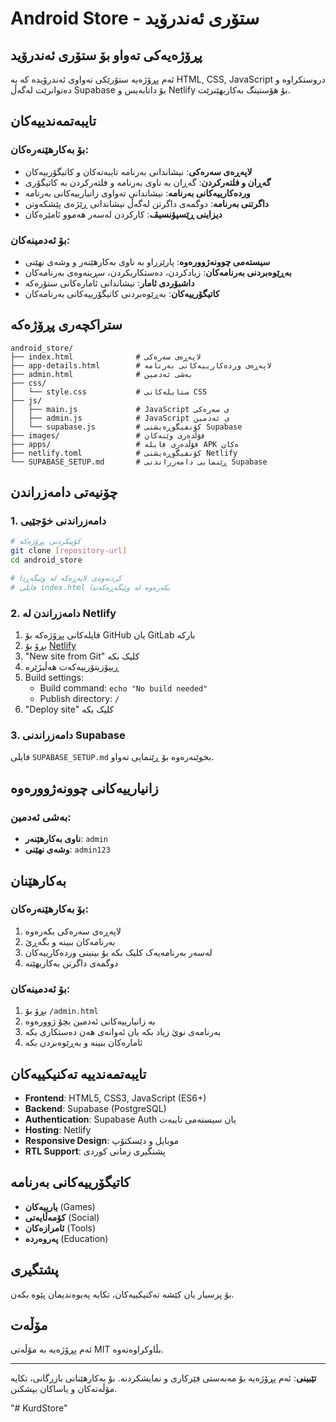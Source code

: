 # Android Store - ستۆری ئەندرۆید

## پڕۆژەیەکی تەواو بۆ ستۆری ئەندرۆید

ئەم پڕۆژەیە ستۆرێکی تەواوی ئەندرۆیدە کە بە HTML, CSS, JavaScript دروستکراوە و دەتوانرێت لەگەڵ Supabase بۆ داتابەیس و Netlify بۆ هۆستینگ بەکاربهێنرێت.

## تایبەتمەندییەکان

### بۆ بەکارهێنەرەکان:
- **لاپەڕەی سەرەکی**: نیشاندانی بەرنامە تایبەتەکان و کاتیگۆرییەکان
- **گەڕان و فلتەرکردن**: گەڕان بە ناوی بەرنامە و فلتەرکردن بە کاتیگۆری
- **وردەکارییەکانی بەرنامە**: نیشاندانی تەواوی زانیارییەکانی بەرنامە
- **داگرتنی بەرنامە**: دوگمەی داگرتن لەگەڵ نیشاندانی ڕێژەی پێشکەوتن
- **دیزاینی ڕێسپۆنسیڤ**: کارکردن لەسەر هەموو ئامێرەکان

### بۆ ئەدمینەکان:
- **سیستەمی چوونەژوورەوە**: پارێزراو بە ناوی بەکارهێنەر و وشەی نهێنی
- **بەڕێوەبردنی بەرنامەکان**: زیادکردن، دەستکاریکردن، سڕینەوەی بەرنامەکان
- **داشبۆردی ئامار**: نیشاندانی ئامارەکانی ستۆرەکە
- **کاتیگۆرییەکان**: بەڕێوەبردنی کاتیگۆرییەکانی بەرنامەکان

## ستراکچەری پڕۆژەکە

```
android_store/
├── index.html              # لاپەڕەی سەرەکی
├── app-details.html        # لاپەڕەی وردەکارییەکانی بەرنامە
├── admin.html              # بەشی ئەدمین
├── css/
│   └── style.css           # ستایلەکانی CSS
├── js/
│   ├── main.js             # JavaScript ی سەرەکی
│   ├── admin.js            # JavaScript ی ئەدمین
│   └── supabase.js         # کۆنفیگوڕەیشنی Supabase
├── images/                 # فۆڵدەری وێنەکان
├── apps/                   # فۆڵدەری فایلە APK ەکان
├── netlify.toml            # کۆنفیگوڕەیشنی Netlify
└── SUPABASE_SETUP.md       # ڕێنمایی دامەزراندنی Supabase
```

## چۆنیەتی دامەزراندن

### 1. دامەزراندنی خۆجێیی

```bash
# کۆپیکردنی پڕۆژەکە
git clone [repository-url]
cd android_store

# کردنەوەی لاپەڕەکە لە وێبگەڕدا
# فایلی index.html بکەرەوە لە وێبگەڕەکەتدا
```

### 2. دامەزراندن لە Netlify

1. فایلەکانی پڕۆژەکە بۆ GitHub یان GitLab بارکە
2. بڕۆ بۆ [Netlify](https://netlify.com)
3. "New site from Git" کلیک بکە
4. ڕیپۆزیتۆرییەکەت هەڵبژێرە
5. Build settings:
   - Build command: `echo "No build needed"`
   - Publish directory: `/`
6. "Deploy site" کلیک بکە

### 3. دامەزراندنی Supabase

فایلی `SUPABASE_SETUP.md` بخوێنەرەوە بۆ ڕێنمایی تەواو.

## زانیارییەکانی چوونەژوورەوە

### بەشی ئەدمین:
- **ناوی بەکارهێنەر**: `admin`
- **وشەی نهێنی**: `admin123`

## بەکارهێنان

### بۆ بەکارهێنەرەکان:
1. لاپەڕەی سەرەکی بکەرەوە
2. بەرنامەکان ببینە و بگەڕێ
3. لەسەر بەرنامەیەک کلیک بکە بۆ بینینی وردەکارییەکان
4. دوگمەی داگرتن بەکاربهێنە

### بۆ ئەدمینەکان:
1. بڕۆ بۆ `/admin.html`
2. بە زانیارییەکانی ئەدمین بچۆ ژوورەوە
3. بەرنامەی نوێ زیاد بکە یان ئەوانەی هەن دەستکاری بکە
4. ئامارەکان ببینە و بەڕێوەبردن بکە

## تایبەتمەندییە تەکنیکییەکان

- **Frontend**: HTML5, CSS3, JavaScript (ES6+)
- **Backend**: Supabase (PostgreSQL)
- **Authentication**: Supabase Auth یان سیستەمی تایبەت
- **Hosting**: Netlify
- **Responsive Design**: موبایل و دێسکتۆپ
- **RTL Support**: پشتگیری زمانی کوردی

## کاتیگۆرییەکانی بەرنامە

- **یارییەکان** (Games)
- **کۆمەڵایەتی** (Social)
- **ئامرازەکان** (Tools)
- **پەروەردە** (Education)

## پشتگیری

بۆ پرسیار یان کێشە تەکنیکییەکان، تکایە پەیوەندیمان پێوە بکەن.

## مۆڵەت

ئەم پڕۆژەیە بە مۆڵەتی MIT بڵاوکراوەتەوە.

---

**تێبینی**: ئەم پڕۆژەیە بۆ مەبەستی فێرکاری و نمایشکردنە. بۆ بەکارهێنانی بازرگانی، تکایە مۆڵەتەکان و یاساکان بپشکنن.

"# KurdStore" 
